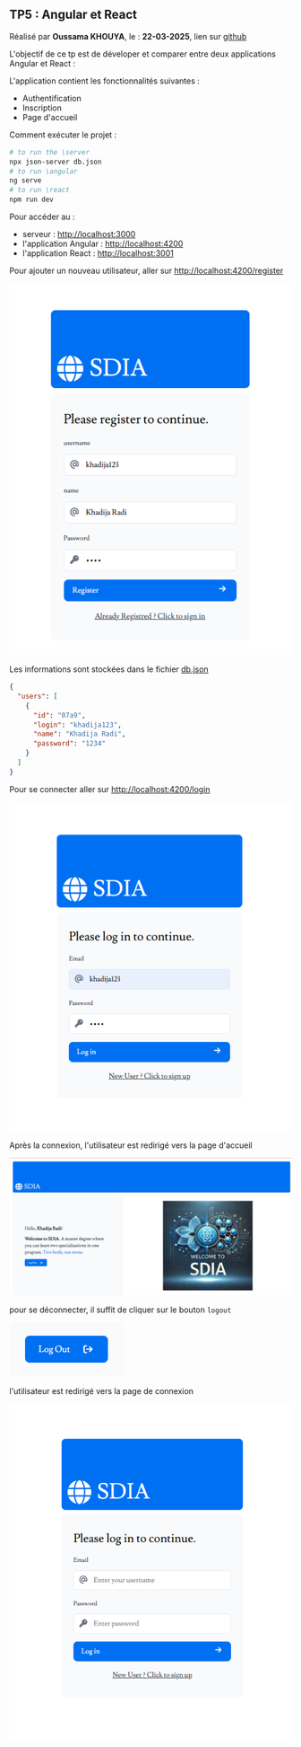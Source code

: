 ## TP5 : Angular et React
Réalisé par **Oussama KHOUYA**, le : **22-03-2025**, lien sur [github](https://github.com/khouya-ai/TP-web)

L'objectif de ce tp est de déveloper et comparer entre deux applications Angular et React :

L'application contient les fonctionnalités suivantes :
- Authentification
- Inscription
- Page d'accueil

Comment exécuter le projet :
```bash
# to run the \server
npx json-server db.json
# to run \angular
ng serve
# to run \react
npm run dev
```
Pour accéder au : 
-  serveur : [http://localhost:3000](http://localhost:3000) <br>
- l'application Angular : [http://localhost:4200](http://localhost:4200)<br>
-  l'application React : [http://localhost:3001](http://localhost:3001)

Pour ajouter un nouveau utilisateur, aller sur [http://localhost:4200/register](http://localhost:4200/register)

![img.png](images/img.png)

Les informations sont stockées dans le fichier [db.json](server/db.json)
```json
{
  "users": [
    {
      "id": "07a9",
      "login": "khadija123",
      "name": "Khadija Radi",
      "password": "1234"
    }
  ]
}
```

Pour se connecter aller sur [http://localhost:4200/login](http://localhost:4200/login)

![img_1.png](images/img_1.png)

Après la connexion, l'utilisateur est redirigé vers la page d'accueil

![img_2.png](images/img_2.png)

pour se déconnecter, il suffit de cliquer sur le bouton `logout`

![img_4.png](images/img_4.png)

l'utilisateur est redirigé vers la page de connexion

![img_3.png](images/img_3.png)

